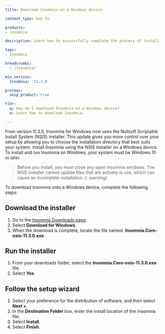 ```yaml
---
title: Download Insomnia on a Windows device

content_type: how_to

products:
- insomnia

description: Learn how to successfully complete the process of installing Insomnia onto a Windows device.

tags:
- insomnia

breadcrumbs:
  - /insomnia/

min_version:
  Insomnia: '11.3.0'

prereqs:
  skip_product: true

tldr:
  q: How do I download Insomnia on a Windows device?
  a: Learn how to download Insomnia.

---
```


From version 11.3.0, Insomnia for Windows now uses the Nullsoft Scriptable Install System (NSIS) installer. This update gives you more control over your setup by allowing you to choose the installation directory that best suits your system. Install Insomnia using the NSIS installer on a Windows device. To install and run Insomnia on Windows, your system must be Windows 10 or later.

> Before you install, you must close any open Insomnia windows. The NSIS installer cannot update files that are actively in use, which can cause an incomplete installation.
{:.warning}

To download Insomnia onto a Windows device, complete the following steps:

## Download the installer
1. Go to the [Insomnia Downloads page](https://insomnia.rest/download).
2. Select **Download for Windows**.
3. When the download is complete, locate the file named: **Insomnia.Core-nsis-11.3.0.exe**.

## Run the installer
1. From your downloads folder, select the **Insomnia.Core-nsis-11.3.0.exe** file.
2. Select **Yes**.

## Follow the setup wizard
1. Select your preference for the distribution of software, and then select **Next >**.
2. In the **Destination Folder** box, enter the install location of the Insomnia file.
3. Select **Install**.
4. Select **Finish**.
